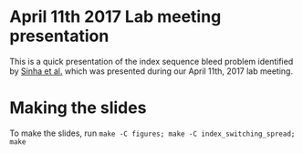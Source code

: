 # April 11th 2017 Lab meeting presentation

This is a quick presentation of the index sequence bleed problem
identified
by [Sinha et al.](http://biorxiv.org/content/early/2017/04/09/125724) which was presented during our April 11th, 2017 lab meeting.


# Making the slides

To make the slides, run `make -C figures; make -C index_switching_spread; make`
